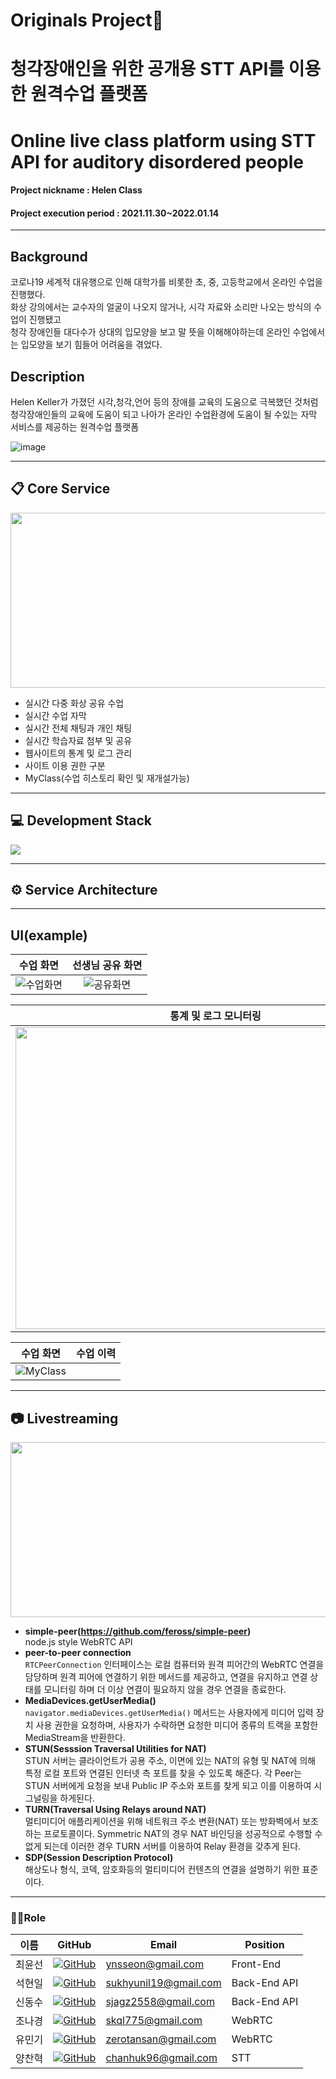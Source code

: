 # Originals Project📖
# 청각장애인을 위한 공개용 STT API를 이용한 원격수업 플랫폼
# Online live class platform using STT API for auditory disordered people
#### Project nickname : Helen Class
#### Project execution period : 2021.11.30~2022.01.14

-----------------------
## Background
코로나19 세계적 대유행으로 인해 대학가를 비롯한 초, 중, 고등학교에서 온라인 수업을 진행했다.<br/>
화상 강의에서는 교수자의 얼굴이 나오지 않거나, 시각 자료와 소리만 나오는 방식의 수업이 진행됐고<br/>
청각 장애인들 대다수가 상대의 입모양을 보고 말 뜻을 이해해야하는데 온라인 수업에서는 입모양을 보기 힘들어 어려움을 겪었다. <br/>


## Description

Helen Keller가 가졌던 시각,청각,언어 등의 장애를 교육의 도움으로 극복했던 것처럼<br/>
청각장애인들의 교육에 도움이 되고 나아가 온라인 수업환경에 도움이 될 수있는 자막 서비스를 제공하는 원격수업 플랫폼

![image](https://user-images.githubusercontent.com/74586346/150096423-8e1116f3-ed81-446b-bb1c-90f2f1855168.png)

-----------------------

## 📋 Core Service 

<img src="https://user-images.githubusercontent.com/74586346/150273421-426de63b-fc58-43fe-999b-644eca16ccb0.png"  width="550" height="280"/>

- 실시간 다중 화상 공유 수업
- 실시간 수업 자막
- 실시간 전체 채팅과 개인 채팅
- 실시간 학습자료 첨부 및 공유
- 웹사이트의 통계 및 로그 관리 
- 사이트 이용 권한 구분
- MyClass(수업 히스토리 확인 및 재개설가능)

-----------------------

## 💻 Development Stack  

![](https://user-images.githubusercontent.com/74586346/150274787-1e9927de-2eda-4599-9233-9143e79327ae.png)
                                                                                                                                         
-----------------------
## ⚙ Service Architecture

-----------------------

##  UI(example)  



수업 화면          |  선생님 공유 화면
:-------------------------:|:-------------------------:
 ![수업화면](https://user-images.githubusercontent.com/74586346/150288837-10f4f65d-fdec-4443-a1f2-8a7d87843e2a.png) |  ![공유화면](https://user-images.githubusercontent.com/74586346/150273028-06a9e7e3-f2ff-48b2-88a4-1561c4ee97c6.png)
 
 통계 및 로그 모니터링           |   전체 채팅 & 학습자료 첨부
:-------------------------:|:-------------------------:
<img src="https://user-images.githubusercontent.com/74586346/150272930-8092fed0-e251-443a-b33f-f779465e34b4.png" width="640" height="483"> |  <img src="https://user-images.githubusercontent.com/74586346/150261326-de53c0bb-54f0-489d-ba13-0d3873bab465.png"  width="320" height="483"/>

수업 화면          |  수업 이력
:-------------------------:|:-------------------------:
 |  ![MyClass](https://user-images.githubusercontent.com/74586346/150272708-e126d30c-cfc3-426f-a00e-79f49ab1a963.png)

<!--  ![수업화면](https://user-images.githubusercontent.com/74586346/150250669-a4a3cb5c-b2dd-4e26-baac-1d48c908da14.png) ![수업화면](https://user-images.githubusercontent.com/74586346/150252252-41ba6cb4-a224-4630-83f1-a5257da829f6.png) | <img src="https://user-images.githubusercontent.com/74586346/150247837-9c05e2a1-cdda-48b1-9508-7f0d4f23e765.png"  width="450" height="580"/> 

 ![수업화면](https://user-images.githubusercontent.com/74586346/150273028-06a9e7e3-f2ff-48b2-88a4-1561c4ee97c6.png)-->

 -----------------------
 
## 📷 Livestreaming 

<img src="https://user-images.githubusercontent.com/74478432/150239269-d46f541c-5668-4a66-bd62-9b31f252a4ef.png"  width="550" height="280"/>

* <b>simple-peer(https://github.com/feross/simple-peer)</b><br>
node.js style WebRTC API 
* <b>peer-to-peer connection</b><br>
`RTCPeerConnection` 인터페이스는 로컬 컴퓨터와 원격 피어간의 WebRTC 연결을 담당하며 원격 피어에 연결하기 위한 메서드를 제공하고, 연결을 유지하고 연결 상태를 모니터링 하며 더 이상 연결이 필요하지 않을 경우 연결을 종료한다. 
* <b>MediaDevices.getUserMedia()</b><br>
`navigator.mediaDevices.getUserMedia()` 메서드는 사용자에게 미디어 입력 장치 사용 권한을 요청하며, 사용자가 수락하면 요청한 미디어 종류의 트랙을 포함한 MediaStream을 반환한다.
* <b>STUN(Sesssion Traversal Utilities for NAT)</b><br>
STUN 서버는 클라이언트가 공용 주소, 이면에 있는 NAT의 유형 및 NAT에 의해 특정 로컬 포트와 연결된 인터넷 측 포트를 찾을 수 있도록 해준다. 각 Peer는 STUN 서버에게 요청을 보내 Public IP 주소와 포트를 찾게 되고 이를 이용하여 시그널링을 하게된다. 
* <b>TURN(Traversal Using Relays around NAT)</b><br>
멀티미디어 애플리케이션을 위해 네트워크 주소 변환(NAT) 또는 방화벽에서 보조하는 프로토콜이다. Symmetric NAT의 경우 NAT 바인딩을 성공적으로 수행할 수 없게 되는데 이러한 경우 TURN 서버를 이용하여 Relay 환경을 갖추게 된다. 
* <b>SDP(Session Description Protocol)</b><br>
해상도나 형식, 코덱, 암호화등의 멀티미디어 컨텐츠의 연결을 설명하기 위한 표준이다. 



---

### 🙋‍♂️Role

이름 | GitHub |  Email | Position |
 --- | ------- | ------| ------- | 
최윤선 |<img src="http://img.shields.io/badge/-655ced?style=social&logo=github"/>[GitHub](https://github.com/ynsseon07) | ynsseon@gmail.com | Front-End | [게인 블로그나 노션](#)
석현일 | <img src="http://img.shields.io/badge/-655ced?style=social&logo=github"/>[GitHub](https://github.com/johney-suk) | sukhyunil19@gmail.com | Back-End API | [게인 블로그나 노션](#)
신동수 | <img src="http://img.shields.io/badge/-655ced?style=social&logo=github"/>[GitHub](https://github.com/sjagz) | sjagz2558@gmail.com | Back-End API | [게인 블로그나 노션](#)
조나경 | <img src="http://img.shields.io/badge/-655ced?style=social&logo=github"/>[GitHub](https://github.com/nagggyung) | skql775@gmail.com | WebRTC | [게인 블로그나 노션](#)
유민기 | <img src="http://img.shields.io/badge/-655ced?style=social&logo=github"/>[GitHub](https://github.com/Yoo-mingi) | zerotansan@gmail.com | WebRTC | [게인 블로그나 노션](#)
양찬혁 | <img src="http://img.shields.io/badge/-655ced?style=social&logo=github"/>[GitHub](https://github.com/mintorca) | chanhuk96@gmail.com | STT | [게인 블로그나 노션](#)
